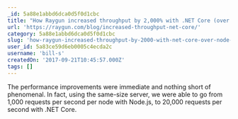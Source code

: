 ```yaml
---
_id: 5a88e1abbd6dca0d5f0d1cbc
title: "How Raygun increased throughput by 2,000% with .NET Core (over Node.js)"
url: 'https://raygun.com/blog/increased-throughput-net-core/'
category: 5a88e1abbd6dca0d5f0d1cbc
slug: 'how-raygun-increased-throughput-by-2000-with-net-core-over-node-js'
user_id: 5a83ce59d6eb0005c4ecda2c
username: 'bill-s'
createdOn: '2017-09-21T10:45:57.000Z'
tags: []
---
```


The performance improvements were immediate and nothing short of phenomenal. In fact, using the same-size server, we were able to go from 1,000 requests per second per node with Node.js, to 20,000 requests per second with .NET Core.
